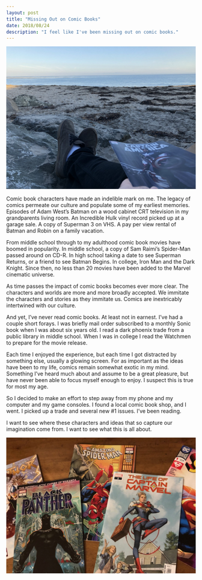 ```yaml
--- 
layout: post
title: "Missing Out on Comic Books"
date: 2018/08/24
description: "I feel like I've been missing out on comic books."
---
```


![1st person photo of me holding a copy of Captain America (2018) #2 on the beach](/images/blog/adventures-in-comics/beach-comic.jpg)

Comic book characters have made an indelible mark on me. The legacy of comics permeate our culture and populate some of my earliest memories. Episodes of Adam West’s Batman on a wood cabinet CRT television in my grandparents living room. An Incredible Hulk vinyl record picked up at a garage sale. A copy of Superman 3 on VHS. A pay per view rental of Batman and Robin on a family vacation.

From middle school through to my adulthood comic book movies have boomed in popularity. In middle school, a copy of Sam Raimi’s Spider-Man passed around on CD-R. In high school taking a date to see Superman Returns, or a friend to see Batman Begins. In college, Iron Man and the Dark Knight. Since then, no less than 20 movies have been added to the Marvel cinematic universe.

As time passes the impact of comic books becomes ever more clear. The characters and worlds are more and more broadly accepted. We immitate the characters and stories as they immitate us. Comics are inextricably intertwined with our culture. 

And yet, I’ve never read comic books. At least not in earnest. I’ve had a couple short forays. I was briefly mail order subscribed to a monthly Sonic book when I was about six years old. I read a dark phoenix trade from a public library in middle school. When I was in college I read the Watchmen to prepare for the movie release.

Each time I enjoyed the experience, but each time I got distracted by something else, usually a glowing screen. For as important as the ideas have been to my life, comics remain somewhat exotic in my mind. Something I’ve heard much about and assume to be a great pleasure, but have never been able to focus myself enough to enjoy. I suspect this is true for most my age. 

So I decided to make an effort to step away from my phone and my computer and my game consoles. I found a local comic book shop, and I went. I picked up a trade and several new #1 issues. I’ve been reading.

I want to see where these characters and ideas that so capture our imagination come from. I want to see what this is all about.

![A stack of first issue comics](/images/blog/adventures-in-comics/number-ones.jpg)
